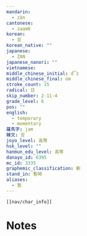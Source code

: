 ```yaml
---
mandarin:
  - zàn
cantonese:
  - zaam6
korean:
  - 잠
korean_native: ""
japanese:
  - ZAN
japanese_nanori: ""
vietnamese:
middle_chinese_initial: d͡z
middle_chinese_final: ɑm
stroke_count: 15
radical: 日
skip_number: 2-11-4
grade_level: 6
pos: ""
english:
  - temporary
  - momentary
羅馬字: jam
韓文: 잠
joyo_level: 高等
hsk_level: ""
hanmun_edu_level: 高等
danayo_id: 6395
mc_id: 3335
graphemic_classification: 斬
stand_in: 暫時
aliases:
  - 暂
---
```

```meta-bind-embed
[[nav/char_info]]
```

# Notes
